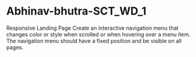 # Abhinav-bhutra-SCT_WD_1
Responsive Landing Page Create an interactive navigation menu that changes color or style when scrolled or when hovering over a menu item. The navigation menu should have a fixed position and be visible on all pages.
